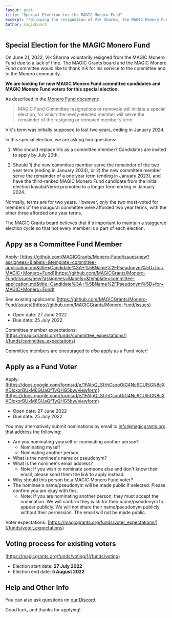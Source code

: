 ```yaml
---
layout: post
title: "Special Election for the MAGIC Monero Fund"
excerpt: "Following the resignation of Vik Sharma, the MAGIC Monero Fund will elect a new committee member."
Author: magicboard
---
```


## Special Election for the MAGIC Monero Fund

On June 21, 2022, Vik Sharma voluntarily resigned from the MAGIC Monero Fund due to a lack of time. The MAGIC Grants board and the MAGIC Monero Fund committee would like to thank Vik for his service to the committee and to the Monero community.

**We are looking for new MAGIC Monero Fund committee candidates and MAGIC Monero Fund voters for this special election.**

As described in the [Monero Fund document](/funds/monero/monero_fund): 

> MAGIC Fund Committee resignations or removals will initiate a special election, for which the newly-elected member will serve the remainder of the resigning or removed member’s term.

Vik's term was initially supposed to last two years, ending in January 2024.

In this special election, we are asking two questions:

1. Who should replace Vik as a committee member? Candidates are invited to apply by July 20th.

2. Should 1) the new committee member serve the remainder of the two year term (ending in January 2024), or 2) the new committee member serve the remainder of a one year term (ending in January 2023), and have the third-ranked MAGIC Monero Fund candidate from the initial election kayabaNerve promoted to a longer term ending in January 2024.

Normally, terms are for two years. However, only the two most-voted for members of the inaugural committee were afforded two year terms, with the other three afforded one year terms.

The MAGIC Grants board believes that it's important to maintain a staggered election cycle so that not every member is a part of each election.

## Appy as a Committee Fund Member

Apply: [https://github.com/MAGICGrants/Monero-Fund/issues/new?assignees=&labels=&template=committee-application.md&title=Candidate%3A+%5BName%2FPseudonym%5D+for+MAGIC+Monero+Fund](https://github.com/MAGICGrants/Monero-Fund/issues/new?assignees=&labels=&template=committee-application.md&title=Candidate%3A+%5BName%2FPseudonym%5D+for+MAGIC+Monero+Fund)

See existing applicants: [https://github.com/MAGICGrants/Monero-Fund/issues](https://github.com/MAGICGrants/Monero-Fund/issues)

* Open date: 27 June 2022
* Due date: 25 July 2022

Committee member expectations: [https://magicgrants.org/funds/committee_expectations/](/funds/committee_expectations)

Committee members are encouraged to *also* apply as a Fund voter!

## Apply as a Fund Voter

Apply: [https://docs.google.com/forms/d/e/1FAIpQLSfrhCsooOiG4Nc9CUl5GN8cXXDIoxxrBUxM6GUaQfTyQHG5bw/viewform](https://docs.google.com/forms/d/e/1FAIpQLSfrhCsooOiG4Nc9CUl5GN8cXXDIoxxrBUxM6GUaQfTyQHG5bw/viewform)

* Open date: 27 June 2022
* Due date: 25 July 2022

You may alternatively submit nominations by email to [info@magicgrants.org](mailto:info@magicgrants.org) that address the following:
* Are you nominating yourself or nominating another person?
    * Nominating myself
    * Nominating another person
* What is the nominee's name or pseudonym?
* What is the nominee's email address?
    * Note: If you wish to nominate someone else and don't know their email, please send them the link to apply instead.
* Why should this person be a MAGIC Monero Fund voter?
* The nominee's name/pseudonym will be made public if selected. Please confirm you are okay with this.
    * Note: If you are nominating another person, they must accept the nomination. We will confirm they wish for their name/pseudonym to appear publicly. We will not share their name/pseudonym publicly without their permission. The email will not be made public.

Voter expectations: [https://magicgrants.org/funds/voter_expectations/](/funds/voter_expectations)

## Voting process for existing voters

[https://magicgrants.org/funds/voting/](/funds/voting)

* Election start date: **27 July 2022**
* Election end date: **5 August 2022**

## Help and Other Info

You can also ask questions on [our Discord](https://discord.gg/YH7kFuREKY).

Good luck, and thanks for applying!
